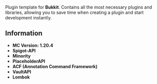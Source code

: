 Plugin template for **Bukkit**. Contains all the most necessary plugins and libraries, allowing you to save time when creating a plugin and start development instantly.

## Information
* **MC Version: 1.20.4**
* **Spigot-API**
* **Minority**
* **PlaceholderAPI**
* **ACF (Annotation Command Framework)**
* **VaultAPI**
* **Lombok**
